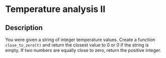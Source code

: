 # Temperature analysis II

## Description

You were given a string of integer temperature values. Create a function `close_to_zero(t)` and return the closest value to 0 or 0 if the string is empty. If two numbers are equally close to zero, return the positive integer.
